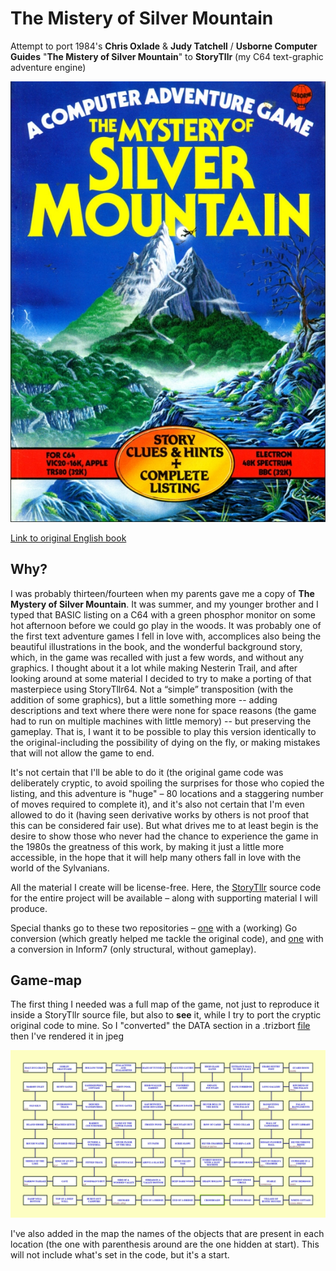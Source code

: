 # The Mistery of Silver Mountain
Attempt to port 1984's **Chris Oxlade** &amp; **Judy Tatchell** / **Usborne Computer Guides** "**The Mistery of Silver Mountain**" to **StoryTllr** (my C64 text-graphic adventure engine)

![alt text](_pub/eng_cover.jpg)

[Link to original English book](https://dn790001.ca.archive.org/0/items/the-mystery-of-silver-mountain/the-mystery-of-silver-mountain.pdf)

## Why?

I was probably thirteen/fourteen when my parents gave me a copy of **The Mystery of Silver Mountain**. It was summer, and my younger brother and I typed that BASIC listing on a C64 with a green phosphor monitor on some hot afternoon before we could go play in the woods. It was probably one of the first text adventure games I fell in love with, accomplices also being the beautiful illustrations in the book, and the wonderful background story, which, in the game was recalled with just a few words, and without any graphics.
I thought about it a lot while making Nesterin Trail, and after looking around at some material I decided to try to make a porting of that masterpiece using StoryTllr64. Not a “simple” transposition (with the addition of some graphics), but a little something more -- adding descriptions and text where there were none for space reasons (the game had to run on multiple machines with little memory) -- but preserving the gameplay. That is, I want it to be possible to play this version identically to the original-including the possibility of dying on the fly, or making mistakes that will not allow the game to end.

It's not certain that I'll be able to do it (the original game code was deliberately cryptic, to avoid spoiling the surprises for those who copied the listing, and this adventure is "huge" – 80 locations and a staggering number of moves required to complete it), and it's also not certain that I'm even allowed to do it (having seen derivative works by others is not proof that this can be considered fair use).
But what drives me to at least begin is the desire to show those who never had the chance to experience the game in the 1980s the greatness of this work, by making it just a little more accessible, in the hope that it will help many others fall in love with the world of the Sylvanians.

All the material I create will be license-free. Here, the [StoryTllr](https://github.com/MGProduction/StoryTllrC64) source code for the entire project will be available – along with supporting material I will produce.

Special thanks go to these two repositories – [one](https://github.com/fivegreenapples/go-mountain) with a (working) Go conversion (which greatly helped me tackle the original code), and [one](https://github.com/Philbywhizz/SilverMountain) with a conversion in Inform7 (only structural, without gameplay).

## Game-map

The first thing I needed was a full map of the game, not just to reproduce it inside a StoryTllr source file, but also to **see** it, while I try to port the cryptic original code to mine. So I "converted" the DATA section in a .trizbort [file](_pub/TheMysteryOfSilverMountain.trizbort) then I've rendered it in jpeg

![alt text](_pub/TheMysteryOfSilverMountain.jpg)

I've also added in the map the names of the objects that are present in each location (the one with parenthesis around are the one hidden at start). This will not include what's set in the code, but it's a start.
